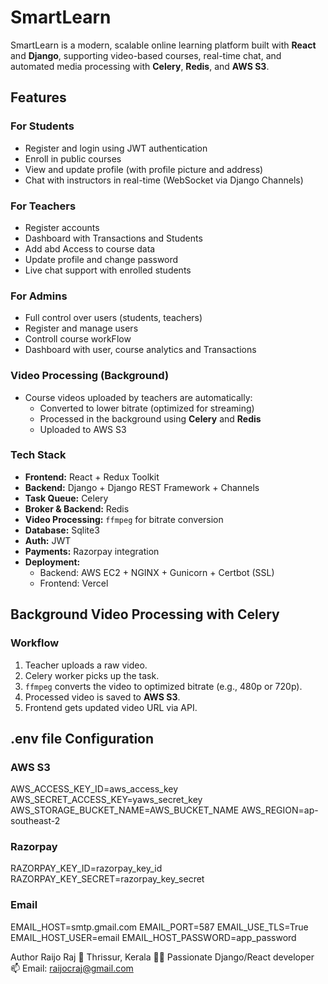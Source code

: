 # SmartLearn
SmartLearn is a modern, scalable online learning platform built with **React** and **Django**, supporting video-based courses, real-time chat, and automated media processing with **Celery**, **Redis**, and **AWS S3**.

##  Features
### For Students
- Register and login using JWT authentication
- Enroll in public courses
- View and update profile (with profile picture and address)
- Chat with instructors in real-time (WebSocket via Django Channels)

###  For Teachers
- Register accounts
- Dashboard with Transactions and Students
- Add abd Access to course data
- Update profile and change password
- Live chat support with enrolled students

### For Admins
- Full control over users (students, teachers)
- Register and manage users
- Controll course workFlow
- Dashboard with user, course analytics and Transactions

###  Video Processing (Background)
- Course videos uploaded by teachers are automatically:
  - Converted to lower bitrate (optimized for streaming)
  - Processed in the background using **Celery** and **Redis**
  - Uploaded to AWS S3


###  Tech Stack
- **Frontend:** React + Redux Toolkit 
- **Backend:** Django + Django REST Framework + Channels
- **Task Queue:** Celery
- **Broker & Backend:** Redis
- **Video Processing:** `ffmpeg` for bitrate conversion
- **Database:** Sqlite3
- **Auth:** JWT
- **Payments:** Razorpay integration
- **Deployment:** 
  - Backend: AWS EC2 + NGINX + Gunicorn + Certbot (SSL)
  - Frontend: Vercel

##  Background Video Processing with Celery

###  Workflow
1. Teacher uploads a raw video.
2. Celery worker picks up the task.
3. `ffmpeg` converts the video to optimized bitrate (e.g., 480p or 720p).
4. Processed video is saved to **AWS S3**.
5. Frontend gets updated video URL via API.

##  .env file Configuration
### AWS S3
AWS_ACCESS_KEY_ID=aws_access_key
AWS_SECRET_ACCESS_KEY=yaws_secret_key
AWS_STORAGE_BUCKET_NAME=AWS_BUCKET_NAME
AWS_REGION=ap-southeast-2

### Razorpay
RAZORPAY_KEY_ID=razorpay_key_id
RAZORPAY_KEY_SECRET=razorpay_key_secret

### Email
EMAIL_HOST=smtp.gmail.com
EMAIL_PORT=587
EMAIL_USE_TLS=True
EMAIL_HOST_USER=email
EMAIL_HOST_PASSWORD=app_password

Author
Raijo Raj
📍 Thrissur, Kerala
🧑‍💻 Passionate Django/React developer
📫 Email: raijocraj@gmail.com